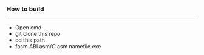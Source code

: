 ### How to build
----------------

- Open cmd
- git clone this repo
- cd this path
- fasm ABI.asm/C.asm namefile.exe
